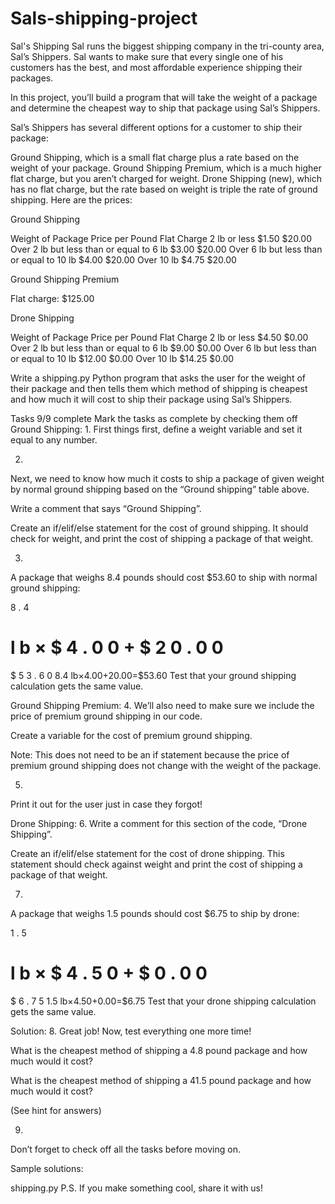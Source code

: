# Sals-shipping-project

Sal's Shipping
Sal runs the biggest shipping company in the tri-county area, Sal’s Shippers. Sal wants to make sure that every single one of his customers has the best, and most affordable experience shipping their packages.

In this project, you’ll build a program that will take the weight of a package and determine the cheapest way to ship that package using Sal’s Shippers.

Sal’s Shippers has several different options for a customer to ship their package:

Ground Shipping, which is a small flat charge plus a rate based on the weight of your package.
Ground Shipping Premium, which is a much higher flat charge, but you aren’t charged for weight.
Drone Shipping (new), which has no flat charge, but the rate based on weight is triple the rate of ground shipping.
Here are the prices:

Ground Shipping

Weight of Package	Price per Pound	Flat Charge
2 lb or less	$1.50	$20.00
Over 2 lb but less than or equal to 6 lb	$3.00	$20.00
Over 6 lb but less than or equal to 10 lb	$4.00	$20.00
Over 10 lb	$4.75	$20.00

Ground Shipping Premium

Flat charge: $125.00

Drone Shipping

Weight of Package	Price per Pound	Flat Charge
2 lb or less	$4.50	$0.00
Over 2 lb but less than or equal to 6 lb	$9.00	$0.00
Over 6 lb but less than or equal to 10 lb	$12.00	$0.00
Over 10 lb	$14.25	$0.00

Write a shipping.py Python program that asks the user for the weight of their package and then tells them which method of shipping is cheapest and how much it will cost to ship their package using Sal’s Shippers.

Tasks
9/9 complete
Mark the tasks as complete by checking them off
Ground Shipping:
1.
First things first, define a weight variable and set it equal to any number.

2.
Next, we need to know how much it costs to ship a package of given weight by normal ground shipping based on the “Ground shipping” table above.

Write a comment that says “Ground Shipping”.

Create an if/elif/else statement for the cost of ground shipping. It should check for weight, and print the cost of shipping a package of that weight.

3.
A package that weighs 8.4 pounds should cost $53.60 to ship with normal ground shipping:

8
.
4
 
l
b
×
$
4
.
0
0
+
$
2
0
.
0
0
=
$
5
3
.
6
0
8.4 lb×$4.00+$20.00=$53.60
Test that your ground shipping calculation gets the same value.

Ground Shipping Premium:
4.
We’ll also need to make sure we include the price of premium ground shipping in our code.

Create a variable for the cost of premium ground shipping.

Note: This does not need to be an if statement because the price of premium ground shipping does not change with the weight of the package.

5.
Print it out for the user just in case they forgot!

Drone Shipping:
6.
Write a comment for this section of the code, “Drone Shipping”.

Create an if/elif/else statement for the cost of drone shipping. This statement should check against weight and print the cost of shipping a package of that weight.

7.
A package that weighs 1.5 pounds should cost $6.75 to ship by drone:

1
.
5
 
l
b
×
$
4
.
5
0
+
$
0
.
0
0
=
$
6
.
7
5
1.5 lb×$4.50+$0.00=$6.75
Test that your drone shipping calculation gets the same value.

Solution:
8.
Great job! Now, test everything one more time!

What is the cheapest method of shipping a 4.8 pound package and how much would it cost?

What is the cheapest method of shipping a 41.5 pound package and how much would it cost?

(See hint for answers)

9.
Don’t forget to check off all the tasks before moving on.

Sample solutions:

shipping.py
P.S. If you make something cool, share it with us!
